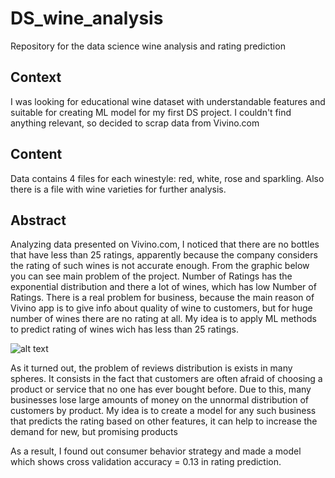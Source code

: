 # DS_wine_analysis
Repository for the data science wine analysis and rating prediction
## Context
I was looking for educational wine dataset with understandable features and suitable for creating ML model for my first DS project. I couldn't find anything relevant, so decided to scrap data from Vivino.com

## Content
Data contains 4 files for each winestyle: red, white, rose and sparkling. Also there is a file with wine varieties for further analysis.

## Abstract
Analyzing data presented on Vivino.com, I noticed that there are no bottles that have less than 25 ratings, apparently because the company considers the rating of such wines is not accurate enough. From the graphic below you can see main problem of the project. Number of Ratings has the exponential distribution and there a lot of wines, which has low Number of Ratings. There is a real problem for business, because the main reason of Vivino app is to give info about quality of wine to customers, but for huge number of wines there are no rating at all.
My idea is to apply ML methods to predict rating of wines wich has less than 25 ratings.

![alt text](https://github.com/AntonBudnyak/DS_wine_analysis_main/blob/master/g1.png)

As it turned out, the problem of reviews distribution is exists in many spheres. It consists in the fact that customers are often afraid of choosing a product or service that no one has ever bought before. Due to this, many businesses lose large amounts of money on the unnormal distribution of customers by product. My idea is to create a model for any such business that predicts the rating based on other features, it can help to increase the demand for new, but promising products

As a result, I found out consumer behavior strategy and made a model which shows cross validation accuracy = 0.13 in rating prediction.
